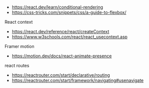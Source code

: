 - https://react.dev/learn/conditional-rendering
- https://css-tricks.com/snippets/css/a-guide-to-flexbox/

React context
- https://react.dev/reference/react/createContext
- https://www.w3schools.com/react/react_usecontext.asp

Framer motion
- https://motion.dev/docs/react-animate-presence

react routes
- https://reactrouter.com/start/declarative/routing
- https://reactrouter.com/start/framework/navigating#usenavigate
